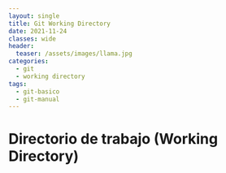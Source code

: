 ```yaml
---
layout: single
title: Git Working Directory 
date: 2021-11-24
classes: wide
header:
  teaser: /assets/images/llama.jpg
categories:
  - git
  - working directory
tags:
  - git-basico
  - git-manual
---
```


# Directorio de trabajo (Working Directory)

